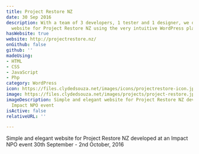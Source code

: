 ```yaml
---
title: Project Restore NZ
date: 30 Sep 2016
description: With a team of 3 developers, 1 tester and 1 designer, we developed a
  website for Project Restore NZ using the very intuitive WordPress platform.
hasWebsite: true
website: http://projectrestore.nz/
onGithub: false
github: ''
madeUsing:
- HTML
- CSS
- JavaScript
- Php
category: WordPress
icon: https://files.clydedsouza.net/images/icons/projectrestore-icon.jpeg
image: https://files.clydedsouza.net/images/projects/project-restore.jpg
imageDescription: Simple and elegant website for Project Restore NZ developed at an
  Impact NPO event
isActive: false
relativeURL: ''

---
```

Simple and elegant website for Project Restore NZ developed at an Impact NPO event 30th September - 2nd October, 2016